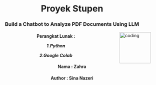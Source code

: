 <h1 align="center">Proyek Stupen</h1>

<h3 align="center">  Build a Chatbot to Analyze PDF Documents Using LLM</h3>
<img align="right" alt="coding" width="100" src="https://media4.giphy.com/media/iu11p4d59opbgwZsti/giphy.webp?cid=790b7611femjpz85le6mlc7n2n9adjuxkhl7eak8mm7dbfag&ep=v1_gifs_search&rid=giphy.webp&ct=g"> 
<h4 align="center">Perangkat Lunak :  

 
 *1.Python*
 
 *2.Google Colab*
 </h4>







<h4 align="center">Nama : Zahra
</h4>

<h4 align="center">Author : Sina Nazeri
</h4>
<p align="left">
</p>



